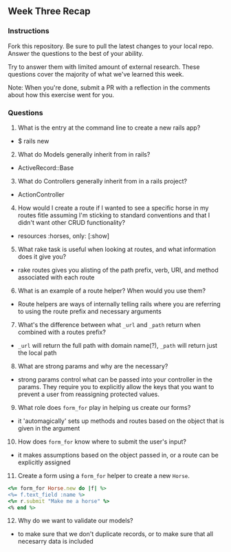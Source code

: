 ## Week Three Recap

### Instructions
Fork this repository. Be sure to pull the latest changes to your local repo. Answer the questions to the best of your ability.

Try to answer them with limited amount of external research. These questions cover the majority of what we've learned this week.

Note: When you're done, submit a PR with a reflection in the comments about how this exercise went for you.

### Questions

1. What is the entry at the command line to create a new rails app?
+ $ rails new
2. What do Models generally inherit from in rails?
+ ActiveRecord::Base
3. What do Controllers generally inherit from in a rails project?
+ ActionController
4. How would I create a route if I wanted to see a specific horse in my routes fitle assuming I'm sticking to standard conventions and that I didn't want other CRUD functionality?
+ resources :horses, only: [:show]
5. What rake task is useful when looking at routes, and what information does it give you?
+ rake routes gives you alisting of the path prefix, verb, URI, and method associated with each route
6. What is an example of a route helper? When would you use them?
+ Route helpers are ways of internally telling rails where you are referring to using the route prefix and necessary arguments
7. What's the difference between what `_url` and `_path` return when combined with a routes prefix?
+ `_url` will return the full path with domain name(?), `_path` will return just the local path
8. What are strong params and why are the necessary?
+ strong params control what can be passed into your controller in the params. They require you to explicitly allow the keys that you want to prevent a user from reassigning protected values.
9. What role does `form_for` play in helping us create our forms?
+ it 'automagically' sets up methods and routes based on the object that is given in the argument
10. How does `form_for` know where to submit the user's input?
+ it makes assumptions based on the object passed in, or a route can be explicitly assigned
11. Create a form using a `form_for` helper to create a new `Horse`. 
```ruby
<%= form_for Horse.new do |f| %>
<%= f.text_field :name %>
<%= r.submit "Make me a horse" %>
<% end %>
```
12. Why do we want to validate our models?
+ to make sure that we don't duplicate records, or to make sure that all necesarry data is included
